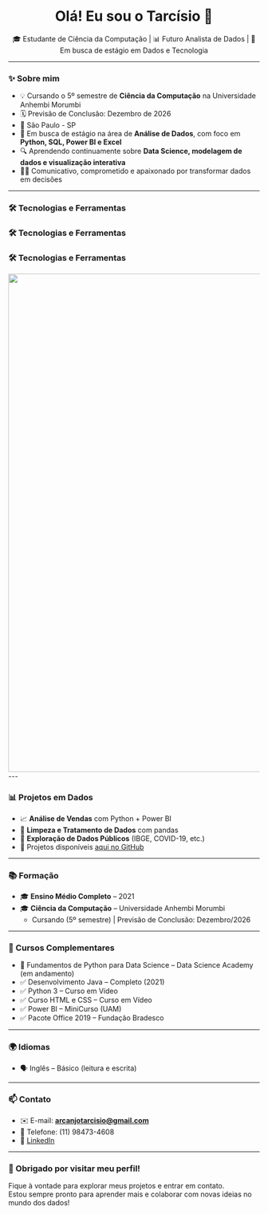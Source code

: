 <h1 align="center">Olá! Eu sou o Tarcísio 👋</h1>

<p align="center">
  🎓 Estudante de Ciência da Computação | 📊 Futuro Analista de Dados | 🚀 Em busca de estágio em Dados e Tecnologia
</p>

---

### ✨ Sobre mim

- 💡 Cursando o 5º semestre de **Ciência da Computação** na Universidade Anhembi Morumbi  
- 🗓️ Previsão de Conclusão: Dezembro de 2026  
- 📍 São Paulo - SP  
- 🎯 Em busca de estágio na área de **Análise de Dados**, com foco em **Python, SQL, Power BI e Excel**  
- 🔍 Aprendendo continuamente sobre **Data Science, modelagem de dados e visualização interativa**  
- 👨‍💻 Comunicativo, comprometido e apaixonado por transformar dados em decisões

---

### 🛠️ Tecnologias e Ferramentas
### 🛠️ Tecnologias e Ferramentas

### 🛠️ Tecnologias e Ferramentas

<div align="left">
  <img src="https://skillicons.dev/icons?i=python,pandas,numpy,jupyter,fastapi,flask,mysql,postgres,sqlite,html,css,java,excel,powerbi,git,github,vscode,docker,linux" width="1000"/>
</div>
---

### 📊 Projetos em Dados

- 📈 **Análise de Vendas** com Python + Power BI  
- 🧹 **Limpeza e Tratamento de Dados** com pandas  
- 🧠 **Exploração de Dados Públicos** (IBGE, COVID-19, etc.)  
- 📌 Projetos disponíveis [aqui no GitHub](https://github.com/TarcisioArcanjo)

---

### 📚 Formação

- 🎓 **Ensino Médio Completo** – 2021  
- 🎓 **Ciência da Computação** – Universidade Anhembi Morumbi  
  - Cursando (5º semestre) | Previsão de Conclusão: Dezembro/2026

---

### 🧩 Cursos Complementares

- 📘 Fundamentos de Python para Data Science – Data Science Academy (em andamento)  
- ✅ Desenvolvimento Java – Completo (2021)  
- ✅ Python 3 – Curso em Vídeo  
- ✅ Curso HTML e CSS – Curso em Vídeo  
- ✅ Power BI – MiniCurso (UAM)  
- ✅ Pacote Office 2019 – Fundação Bradesco

---

### 🌍 Idiomas

- 🗣️ Inglês – Básico (leitura e escrita)

---

### 📫 Contato

- ✉️ E-mail: **arcanjotarcisio@gmail.com**  
- 📱 Telefone: (11) 98473-4608  
- 💼 [LinkedIn](https://www.linkedin.com/in/tarcisioarcanjoo)

---

### 🚀 Obrigado por visitar meu perfil!

Fique à vontade para explorar meus projetos e entrar em contato.  
Estou sempre pronto para aprender mais e colaborar com novas ideias no mundo dos dados!
